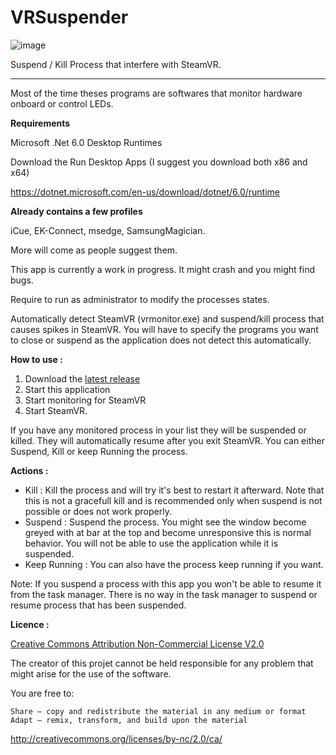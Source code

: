 # VRSuspender

![image](https://user-images.githubusercontent.com/3161577/148846714-8cc1e2a4-778b-4b62-85b3-c171eeb88904.png)

Suspend / Kill Process that interfere with SteamVR. 

***

Most of the time theses programs are softwares that monitor hardware onboard or control LEDs.

<b> Requirements </b>

Microsoft .Net 6.0 Desktop Runtimes

Download the Run Desktop Apps (I suggest you download both x86 and x64)

https://dotnet.microsoft.com/en-us/download/dotnet/6.0/runtime

<b> Already contains a few profiles </b>

iCue, EK-Connect, msedge, SamsungMagician.

More will come as people suggest them.

This app is currently a work in progress. It might crash and you might find bugs.

Require to run as administrator to modify the processes states.

Automatically detect SteamVR (vrmonitor.exe) and suspend/kill process that causes spikes in SteamVR. You will have to specify the programs you want to close or suspend as the application does not detect this automatically.

<b> How to use : </b>

1. Download the [latest release](https://github.com/Hyrules/VRSuspender/releases/latest)
2. Start this application
3. Start monitoring for SteamVR 
4. Start SteamVR. 
 
If you have any monitored process in your list they will be suspended or killed. They will automatically resume after you exit SteamVR.
You can either Suspend, Kill or keep Running the process.

<b>Actions :</b>

- Kill : Kill the process and will try it's best to restart it afterward. Note that this is not a gracefull kill and is recommended only when suspend is not possible or does not work properly.
- Suspend : Suspend the process. You might see the window become greyed with at bar at the top and become unresponsive this is normal behavior. You will not be able to use the application while it is suspended.
- Keep Running : You can also have the process keep running if you want.

Note: If you suspend a process with this app you won't be able to resume it from the task manager. There is no way in the task manager to suspend or resume process that has been suspended.

<b>Licence : </b>

[Creative Commons Attribution Non-Commercial License V2.0](https://creativecommons.org/licenses/by-nc/2.0/)

The creator of this projet cannot be held responsible for any problem that might arise for the use of the software.

You are free to:

    Share — copy and redistribute the material in any medium or format
    Adapt — remix, transform, and build upon the material 

http://creativecommons.org/licenses/by-nc/2.0/ca/
